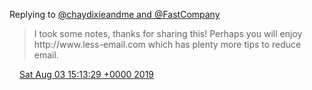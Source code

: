 Replying to [@chaydixieandme and @FastCompany](https://twitter.com/chaydixieandme/status/1156765769625063424)

> I took some notes, thanks for sharing this\! Perhaps you will enjoy http://www\.less\-email\.com which has plenty more tips to reduce email\.

<img src="../../media/tweet.ico" width="12" /> [Sat Aug 03 15:13:29 +0000 2019](https://twitter.com/DromerDenker/status/1157670833072066563)